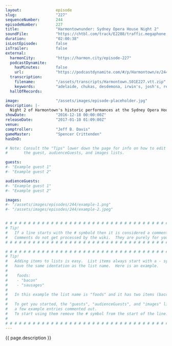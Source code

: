 ```yaml
---
layout:               episode
slug:                 "227"
sequenceNumber:       244
episodeNumber:        227
title:                "Harmontownunder: Sydney Opera House Night 2"
soundFile:            "https://chtbl.com/track/E2288/traffic.megaphone.fm/STA3964757791.mp3?updated=1596787200"
duration:             "02:00:38"
isLostEpisode:        false
isTrailer:            false
external:
  harmonCity:         "https://harmon.city/episode-227"
  podcastDynamite:
    hasMinutes:       false
    url:              "https://podcastdynamite.com/#/p/Harmontown/e/244/227"
  transcription:
    filename:         "/assets/transcripts/Harmontown.S01E227.vtt.zip"
    keywords:         "adelaide, chukas, desdemona, irwin's, josh's, reaver, pam, lotto, pam's, pecked, othello, seagulls, poppy, seagull, peck, frogs, archery, passport, flaccid, oncoming, quentin, exchanged, crisp, brisbane, boomerang"
  hallOfRecords:      

image:                "/assets/images/episode-placeholder.jpg"
description: |-
  Night 2 of Harmontown's historic performances at the Sydney Opera House has a true opera unfold.
showDate:             "2016-12-18 00:00:00Z"
releaseDate:          "2017-01-10 01:09:00Z"
venue:                
comptroller:          "Jeff B. Davis"
gameMaster:           "Spencer Crittenden"
hasDnD:               

# Note: Consult the "Tips" lower down the page for info on how to edit
#       the guest, audienceGuests, and images lists.

guests:
#- "Example guest 1"
#- "Example guest 2"

audienceGuests:
#- "Example guest 1"
#- "Example guest 2"

images:
#- "/assets/images/episodes/244/example-1.png"
#- "/assets/images/episodes/244/example-2.jpeg"


# # # # # # # # # # # # # # # # # # # # # # # # # # # # # # # # # # # # # # # # # # # # #
# Tip!
#   If a line starts with the # symbold then it is considered a comment.
#   Comments do not get processed by the wiki.  They are purely for your information.
# # # # # # # # # # # # # # # # # # # # # # # # # # # # # # # # # # # # # # # # # # # # #

# # # # # # # # # # # # # # # # # # # # # # # # # # # # # # # # # # # # # # # # # # # # #
# Tip!
#   Adding items to lists is easy.  List items always start with a - symbol and have
#   have the same identation as the list name.  Here is an example.
#
#    foods:
#    - "bacon"
#    - "sausages"
#
#   In this example the list name is "foods" and it has two items (bacon, and sausages).
#
#   To get you started, the "guests", "audienceGuests", and "images" lists below have
#   a few example entries commented out.
#   To start using them remove the # symbol from the start of the line.
#
# # # # # # # # # # # # # # # # # # # # # # # # # # # # # # # # # # # # # # # # # # # # #
---
```


<!-- The episode description will be rendered here -->
{{ page.description }}

<!-- Add your content BELOW here -->
<!-- vvvvvvvvvvvvvvvvvvvvvvvvvvv -->




<!-- ^^^^^^^^^^^^^^^^^^^^^^^^^^^ -->
<!-- Add your content ABOVE here -->

<!-- The episode gallery will be rendered here -->